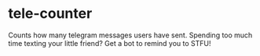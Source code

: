 # tele-counter
Counts how many telegram messages users have sent. Spending too much time texting your little friend? Get a bot to remind you to STFU!
